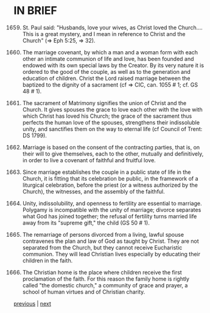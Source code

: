 # IN BRIEF

1659. St. Paul said: "Husbands, love your wives, as Christ loved the Church.... This is a great mystery, and I mean in reference to Christ and the Church" (⇒ Eph 5:25, ⇒ 32).

1660. The marriage covenant, by which a man and a woman form with each other an intimate communion of life and love, has been founded and endowed with its own special laws by the Creator. By its very nature it is ordered to the good of the couple, as well as to the generation and education of children. Christ the Lord raised marriage between the baptized to the dignity of a sacrament (cf ⇒ CIC, can. 1055 # 1; cf. GS 48 # 1).

1661. The sacrament of Matrimony signifies the union of Christ and the Church. It gives spouses the grace to love each other with the love with which Christ has loved his Church; the grace of the sacrament thus perfects the human love of the spouses, strengthens their indissoluble unity, and sanctifies them on the way to eternal life (cf Council of Trent: DS 1799).

1662. Marriage is based on the consent of the contracting parties, that is, on their will to give themselves, each to the other, mutually and definitively, in order to live a covenant of faithful and fruitful love.

1663. Since marriage establishes the couple in a public state of life in the Church, it is fitting that its celebration be public, in the framework of a liturgical celebration, before the priest (or a witness authorized by the Church), the witnesses, and the assembly of the faithful.

1664. Unity, indissolubility, and openness to fertility are essential to marriage. Polygamy is incompatible with the unity of marriage; divorce separates what God has joined together; the refusal of fertility turns married life away from its "supreme gift," the child (GS 50 # 1).

1665. The remarriage of persons divorced from a living, lawful spouse contravenes the plan and law of God as taught by Christ. They are not separated from the Church, but they cannot receive Eucharistic communion. They will lead Christian lives especially by educating their children in the faith.

1666. The Christian home is the place where children receive the first proclamation of the faith. For this reason the family home is rightly called "the domestic church," a community of grace and prayer, a school of human virtues and of Christian charity.

[previous](https://github.com/Tenari/non-fiction/blob/master/catechism/__P56.md) | [next](https://github.com/Tenari/non-fiction/blob/master/catechism/__P58.md)